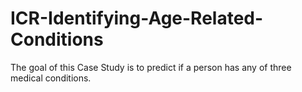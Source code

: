 # ICR-Identifying-Age-Related-Conditions
The goal of this Case Study is to predict if a person has any of three medical conditions.
